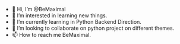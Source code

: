 - 👋 Hi, I’m @BeMaximal
- 👀 I’m interested in learning new things.
- 🌱 I’m currently learning in Python Backend Direction.
- 💞️ I’m looking to collaborate on python project on different themes.
- 📫 How to reach me BeMaximal.

<!--
BeMaximal/BeMaximal is a ✨ special ✨ repository because its `README.md` (this file) appears on your GitHub profile.
You can click the Preview link to take a look at your changes.
--->
